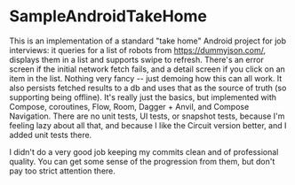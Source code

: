 # SampleAndroidTakeHome

This is an implementation of a standard "take home" Android project for job interviews: it queries for a list of robots from https://dummyjson.com/,
displays them in a list and supports swipe to refresh. There's an error screen if the initial network fetch fails, and a detail screen if you click
on an item in the list. Nothing very fancy -- just demoing how this can all work. It also persists fetched results to a db and uses that as the 
source of truth (so supporting being offline). It's really just the basics, but implemented with Compose, coroutines, Flow, Room, Dagger + Anvil, 
and Compose Navigation. There are no unit tests, UI tests, or snapshot tests, because I'm feeling lazy about all that, and because I like the 
Circuit version better, and I added unit tests there.

I didn't do a very good job keeping my commits clean and of professional quality. You can get some sense of the progression from them, but
don't pay too strict attention there.